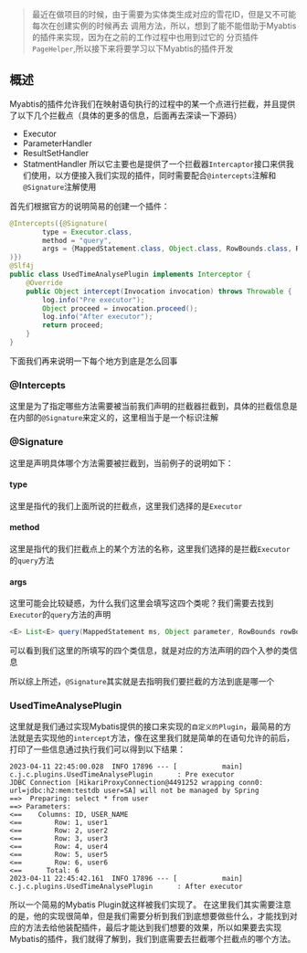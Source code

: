 > 最近在做项目的时候，由于需要为实体类生成对应的雪花ID，但是又不可能每次在创建实例的时候再去
> 调用方法，所以，想到了能不能借助于Myabtis的插件来实现，因为在之前的工作过程中也用到过它的
> 分页插件`PageHelper`,所以接下来将要学习以下Myabtis的插件开发


## 概述

Myabtis的插件允许我们在映射语句执行的过程中的某一个点进行拦截，并且提供了以下几个拦截点（具体的更多的信息，后面再去深读一下源码）
- Executor
- ParameterHandler
- ResultSetHandler
- StatmentHandler
所以它主要也是提供了一个拦截器`Intercaptor`接口来供我们使用，以方便接入我们实现的插件，同时需要配合`@intercepts`注解和`@Signature`注解使用

首先们根据官方的说明简易的创建一个插件：
``` java
@Intercepts({@Signature(  
        type = Executor.class,  
        method = "query",  
        args = {MappedStatement.class, Object.class, RowBounds.class, ResultHandler.class}  
)})  
@Slf4j  
public class UsedTimeAnalysePlugin implements Interceptor {  
    @Override  
    public Object intercept(Invocation invocation) throws Throwable {  
        log.info("Pre executor");  
        Object proceed = invocation.proceed();  
        log.info("After executor");  
        return proceed;  
    }  
}
```
下面我们再来说明一下每个地方到底是怎么回事

### @Intercepts
这里是为了指定哪些方法需要被当前我们声明的拦截器拦截到，具体的拦截信息是在内部的`@Signature`来定义的，这里相当于是一个标识注解

### @Signature
这里是声明具体哪个方法需要被拦截到，当前例子的说明如下：
#### type
这里是指代的我们上面所说的拦截点，这里我们选择的是`Executor`
#### method
这里是指代的我们拦截点上的某个方法的名称，这里我们选择的是拦截`Executor`的`query`方法
#### args
这里可能会比较疑惑，为什么我们这里会填写这四个类呢？我们需要去找到`Executor`的`query`方法的声明

``` java
<E> List<E> query(MappedStatement ms, Object parameter, RowBounds rowBounds, ResultHandler resultHandler) throws SQLException;
```
可以看到我们这里的所填写的四个类信息，就是对应的方法声明的四个入参的类信息

所以综上所述，`@Signature`其实就是去指明我们要拦截的方法到底是哪一个

### UsedTimeAnalysePlugin
这里就是我们通过实现Mybatis提供的接口来实现的`自定义的Plugin`，最简易的方法就是去实现他的`intercept`方法，像在这里我们就是简单的在语句允许的前后，打印了一些信息通过执行我们可以得到以下结果：
``` console
2023-04-11 22:45:00.028  INFO 17896 --- [           main] c.j.c.plugins.UsedTimeAnalysePlugin      : Pre executor
JDBC Connection [HikariProxyConnection@4491252 wrapping conn0: url=jdbc:h2:mem:testdb user=SA] will not be managed by Spring
==>  Preparing: select * from user
==> Parameters: 
<==    Columns: ID, USER_NAME
<==        Row: 1, user1
<==        Row: 2, user2
<==        Row: 3, user3
<==        Row: 4, user4
<==        Row: 5, user5
<==        Row: 6, user6
<==      Total: 6
2023-04-11 22:45:42.161  INFO 17896 --- [           main] c.j.c.plugins.UsedTimeAnalysePlugin      : After executor
```
所以一个简易的Mybatis Plugin就这样被我们实现了。
在这里我们其实需要注意的是，他的实现很简单，但是我们需要分析到我们到底想要做些什么，才能找到对应的方法去给他装配插件，最后才能达到我们想要的效果，所以如果要去实现Mybatis的插件，我们就得了解到，我们到底需要去拦截哪个拦截点的哪个方法。